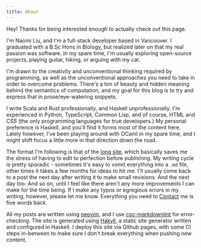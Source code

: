 ```yaml
---
title: About
---
```


Hey! Thanks for being interested enough to actually check out this page.

I'm Naomi Liu, and I'm a full-stack developer based in Vancouver. I graduated with a B.Sc Hons in Biology, but realized later on that my real passion was software. In my spare time, I'm usually exploring open-source projects, playing guitar, hiking, or arguing with my cat.

I'm drawn to the creativity and unconventional thinking required by programming, as well as the unconventional approaches you need to take in order to overcome problems. There's a ton of beauty and hidden meaning behind the semantics of computation, and my goal for this blog is to try and express that in prose/eye-watering snippets.

I write Scala and Rust professionally, and Haskell unprofessionally. I'm experienced in Python, TypeScript, Common Lisp, and of course, HTML and CSS (the only programming languages for true developers.) My personal preference is Haskell, and you'll find it forms most of the content here. Lately however, I've been playing around with OCaml in my spare time, and I might shift focus a little more in that direction down the road.

The format I'm following is that of the [long site](https://www.gwern.net/About#long-site), which basically saves me the stress of having to edit to perfection before publishing. My writing cycle is pretty sporadic - sometimes it's easy to vomit everything into a `.md` file, other times it takes a few months for ideas to hit me. I'll usually come back to a post the next day after writing it to make small revisions. And the next day too. And so on, until I feel like there aren't any more improvements I can make for the time being. If I make any typos or egregious errors in my writing, however, please let me know. Everything you need to [Contact](https://nliu.net/contact.html) me is five words back.

All my posts are written using [neovim](https://neovim.io/), and I use [coc-markdownlint](https://github.com/fannheyward/coc-markdownlint) for error-checking. The site is generated using [Hakyll](https://jaspervdj.be/hakyll/), a static site generator written and configured in Haskell. I deploy this site via Github pages, with some CI steps in-between to make sure I don't break everything when pushing new content.
